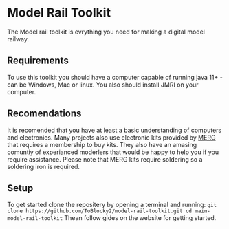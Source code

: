 # Model Rail Toolkit
The Model rail toolkit is evrything you need for making a digital model railway.
## Requirements
To use this toolkit you should have a computer capable of running java 11+ - can be Windows, Mac or linux. You also should install JMRI on your computer.
## Recomendations
It is recomended that you have at least a basic understanding of computers and electronics. Many projects also use electronic kits provided by [MERG](https://www.merg.org.uk/) that requires a membership to buy kits. They also have an amasing comuntiy of experianced moderlers that would be happy to help you if you require assistance. Please note that MERG kits require soldering so a soldering iron is required.
## Setup
To get started clone the repositery by opening a terminal and running: 
`git clone https://github.com/ToBlocky2/model-rail-toolkit.git
cd main-model-rail-toolkit`
Thean follow gides on the website for getting started.